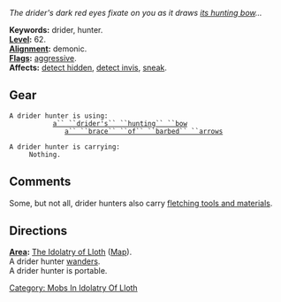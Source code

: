 *The drider's dark red eyes fixate on you as it draws [its hunting
bow](Drider's_Hunting_Bow.md "wikilink")...*

**Keywords:** drider, hunter.  
**[Level](Level.md "wikilink"):** 62.  
**[Alignment](Alignment.md "wikilink"):** demonic.  
**[Flags](:Category:_Mob_Types.md "wikilink"):**
[aggressive](Aggressive_Mobs.md "wikilink").  
**Affects:** [detect hidden](Detect_Hidden.md "wikilink"), [detect
invis](Detect_Invis.md "wikilink"), [sneak](Sneak.md "wikilink").  

## Gear

`A drider hunter is using:`  
<wielded>`           `[`a`` ``drider's`` ``hunting`` ``bow`](Drider's_Hunting_Bow.md "wikilink")  
<held>`              `[`a`` ``brace`` ``of`` ``barbed`` ``arrows`](Barbed_Arrows.md "wikilink")

`A drider hunter is carrying:`  
`     Nothing.`

## Comments

Some, but not all, drider hunters also carry [fletching tools and
materials](Fletching_Tools_And_Materials.md "wikilink").

## Directions

**[Area](:Category:_Areas.md "wikilink"):** [The Idolatry of
Lloth](:Category:_Idolatry_Of_Lloth.md "wikilink")
([Map](Idolatry_Of_Lloth_Map.md "wikilink")).  
A drider hunter [wanders](Wandering_Mobs.md "wikilink").  
A drider hunter is portable.  

[Category: Mobs In Idolatry Of
Lloth](Category:_Mobs_In_Idolatry_Of_Lloth "wikilink")
